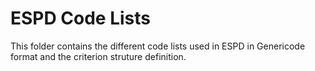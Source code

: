 # ESPD Code Lists
This folder contains the different code lists used in ESPD in Genericode format and the criterion struture definition.
